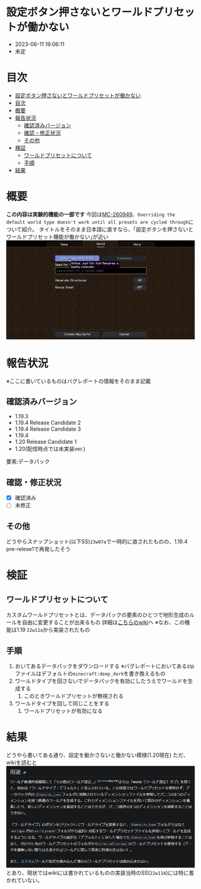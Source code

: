 # 設定ボタン押さないとワールドプリセットが働かない
-   2023-06-11 19:06:11
-   未定
# 目次
- [設定ボタン押さないとワールドプリセットが働かない](#設定ボタン押さないとワールドプリセットが働かない)
- [目次](#目次)
- [概要](#概要)
- [報告状況](#報告状況)
    - [確認済みバージョン](#確認済みバージョン)
    - [確認・修正状況](#確認修正状況)
    - [その他](#その他)
- [検証](#検証)
    - [ワールドプリセットについて](#ワールドプリセットについて)
    - [手順](#手順)
- [結果](#結果)

# 概要
**この内容は実験的機能の一部です**
今回は[MC-260949](https://bugs.mojang.com/browse/MC-260949)、``Overriding the default world type doesn't work until all presets are cycled through``について紹介。
タイトルをそのまま日本語に直すなら、｢設定ボタンを押さないとワールドプリセット機能が働かない｣が近い
![](2023-06-11-17-08-31.png)

# 報告状況
※ここに書いているものはバグレポートの情報をそのまま記載
## 確認済みバージョン

-   1.19.3
-   1.19.4 Release Candidate 2
-   1.19.4 Release Candidate 3
-   1.19.4
-   1.20 Release Candidate 1
-   1.20(配信時点では未実装ver.)

要素:データパック

## 確認・修正状況
-   [x] 確認済み
-   [ ] 未修正

## その他
どうやらスナップショット(以下SS)``23w07a``で一時的に直されたものの、1.19.4 pre-relese1で再発したそう

# 検証
## ワールドプリセットについて
カスタムワールドプリセットとは、データパックの要素のひとつで地形生成のルールを自由に変更することが出来るもの
詳細は[こちらのwiki](https://minecraft.fandom.com/ja/wiki/%E3%82%AB%E3%82%B9%E3%82%BF%E3%83%A0%E3%83%AF%E3%83%BC%E3%83%AB%E3%83%89%E3%83%97%E3%83%AA%E3%82%BB%E3%83%83%E3%83%88)へ
※なお、この機能は1.19 ``22w11a``から実装されたもの
## 手順
1.  おいてあるデータパックをダウンロードする
※バグレポートにおいてあるzipファイルはデフォルトの``minecraft:deep_dark``を書き換えるもの
2.  ワールドタイプを回さないでデータパックを有効にしたうえでワールドを生成する
    1.  このときワールドプリセットが無視される
3.  ワールドタイプを回して同じことをする
    1.  ワールドプリセットが有効になる

# 結果
どうやら書いてある通り、設定を動かさないと働かない模様(1.20現在)
ただ、wikiを読むと
![](2023-06-11-19-06-11.png)<br/>
とあり、現状ではwikiには書かれているものの実装当時のSS(``22w11A``)には特に書かれていない。


